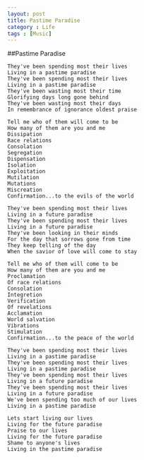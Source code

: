 ```yaml
---
layout: post
title: Pastime Paradise
category : Life
tags : [Music]
---
```


##Pastime Paradise 

	They've been spending most their lives
	Living in a pastime paradise
	They've been spending most their lives
	Living in a pastime paradise
	They've been wasting most their time
	Glorifying days long gone behind
	They've been wasting most their days
	In remembrance of ignorance oldest praise
	
	Tell me who of them will come to be
	How many of them are you and me
	Dissipation
	Race relations
	Consolation
	Segregation
	Dispensation
	Isolation
	Exploitation
	Mutilation
	Mutations
	Miscreation
	Confirmation...to the evils of the world
	
	They've been spending most their lives
	Living in a future paradise
	They've been spending most their lives
	Living in a future paradise
	They've been looking in their minds
	For the day that sorrows gone from time
	They keep telling of the day
	When the savior of love will come to stay
	
	Tell me who of them will come to be
	How many of them are you and me
	Proclamation
	Of race relations
	Consolation
	Integretion
	Verification
	Of revelations
	Acclamation
	World salvation
	Vibrations
	Stimulation
	Confirmation...to the peace of the world
	
	They've been spending most their lives
	Living in a pastime paradise
	They've been spending most their lives
	Living in a pastime paradise
	They've been spending most their lives
	Living in a future paradise
	They've been spending most their lives
	Living in a future paradise
	We've been spending too much of our lives
	Living in a pastime paradise
	
	Lets start living our lives
	Living for the future paradise
	Praise to our lives
	Living for the future paradise
	Shame to anyone's lives
	Living in the pastime paradise





